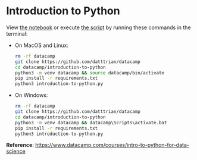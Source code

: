# Introduction to Python

View [the notebook](introduction-to-python.ipynb) or execute [the script](introduction-to-python.py) by running these commands in the terminal:

- On MacOS and Linux:

    ``` bash
    rm -rf datacamp
    git clone https://github.com/datttrian/datacamp
    cd datacamp/introduction-to-python
    python3 -m venv datacamp && source datacamp/bin/activate
    pip install -r requirements.txt
    python3 introduction-to-python.py
    ```

- On Windows:

    ``` bash
    rm -rf datacamp
    git clone https://github.com/datttrian/datacamp
    cd datacamp/introduction-to-python
    python3 -m venv datacamp && datacamp\Scripts\activate.bat
    pip install -r requirements.txt
    python3 introduction-to-python.py
    ```

**Reference**: https://www.datacamp.com/courses/intro-to-python-for-data-science
